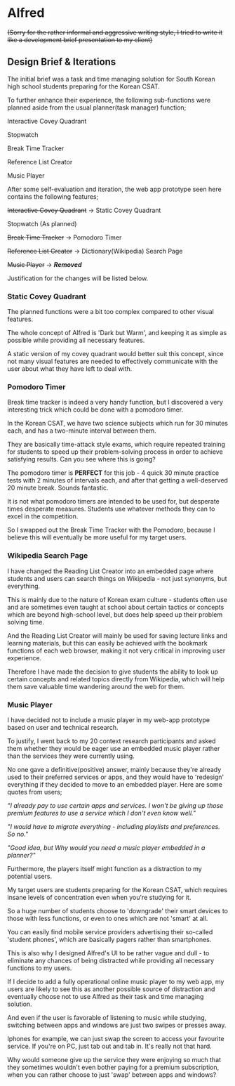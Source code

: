 # Alfred

~~(Sorry for the rather informal and aggressive writing style, I tried to write it like a development brief presentation to my client)~~

## Design Brief & Iterations

The initial brief was a task and time managing solution for South Korean high school students preparing for the Korean CSAT.

To further enhance their experience, the following sub-functions were planned aside from the usual planner(task manager) function;

Interactive Covey Quadrant

Stopwatch

Break Time Tracker

Reference List Creator

Music Player

After some self-evaluation and iteration, the web app prototype seen here contains the following features;

~~Interactive Covey Quadrant~~ -> Static Covey Quadrant

Stopwatch (As planned)

~~Break Time Tracker~~ -> Pomodoro Timer

~~Reference List Creator~~ -> Dictionary(Wikipedia) Search Page

~~Music Player~~ -> ***Removed***

Justification for the changes will be listed below.

### Static Covey Quadrant

The planned functions were a bit too complex compared to other visual features.

The whole concept of Alfred is 'Dark but Warm', and keeping it as simple as possible while providing all necessary features.

A static version of my covey quadrant would better suit this concept, since not many visual features are needed to effectively communicate with the user about what they have left to deal with.

### Pomodoro Timer

Break time tracker is indeed a very handy function, but I discovered a very interesting trick which could be done with a pomodoro timer.

In the Korean CSAT, we have two science subjects which run for 30 minutes each, and has a two-minute interval between them.

They are basically time-attack style exams, which require repeated training for students to speed up their problem-solving process in order to achieve satisfying results. Can you see where this is going?

The pomodoro timer is **PERFECT** for this job - 4 quick 30 minute practice tests with 2 minutes of intervals each, and after that getting a well-deserved 20 minute break. Sounds fantastic.

It is not what pomodoro timers are intended to be used for, but desperate times desperate measures. Students use whatever methods they can to excel in the competition.

So I swapped out the Break Time Tracker with the Pomodoro, because I believe this will eventually be more useful for my target users.

### Wikipedia Search Page

I have changed the Reading List Creator into an embedded page where students and users can search things on Wikipedia - not just synonyms, but everything.

This is mainly due to the nature of Korean exam culture - students often use and are sometimes even taught at school about certain tactics or concepts which are beyond high-school level, but does help speed up their problem solving time.

And the Reading List Creator will mainly be used for saving lecture links and learning materials, but this can easily be achieved with the bookmark functions of each web browser, making it not very critical in improving user experience.

Therefore I have made the decision to give students the ability to look up certain concepts and related topics directly from Wikipedia, which will help them save valuable time wandering around the web for them.

### Music Player 

I have decided not to include a music player in my web-app prototype based on user and technical research.

To justify, I went back to my 20 context research participants and asked them whether they would be eager use an embedded music player rather than the services they were currently using.

No one gave a definitive(positive) answer, mainly because they're already used to their preferred services or apps, and they would have to 'redesign' everything if they decided to move to an embedded player. Here are some quotes from users;


*"I already pay to use certain apps and services. I won't be giving up those premium features to use a service which I don't even know well."*

*"I would have to migrate everything - including playlists and preferences. So no."*

*"Good idea, but Why would you need a music player embedded in a planner?"*


Furthermore, the players itself might function as a distraction to my potential users.

My target users are students preparing for the Korean CSAT, which requires insane levels of concentration even when you're studying for it. 

So a huge number of students choose to 'downgrade' their smart devices to those with less functions, or even to ones which are not 'smart' at all. 

You can easily find mobile service providers advertising their so-called 'student phones', which are basically pagers rather than smartphones. 

This is also why I designed Alfred's UI to be rather vague and dull - to eliminate any chances of being distracted while providing all necessary functions to my users. 

If I decide to add a fully operational online music player to my web app, my users are likely to see this as another possible source of distraction and eventually choose not to use Alfred as their task and time managing solution.


And even if the user is favorable of listening to music while studying, switching between apps and windows are just two swipes or presses away. 

Iphones for example, we can just swap the screen to access your favourite service. If you're on PC, just tab out and tab in. It's really not that hard.

Why would someone give up the service they were enjoying so much that they sometimes wouldn't even bother paying for a premium subscription, when you can rather choose to just 'swap' between apps and windows?


